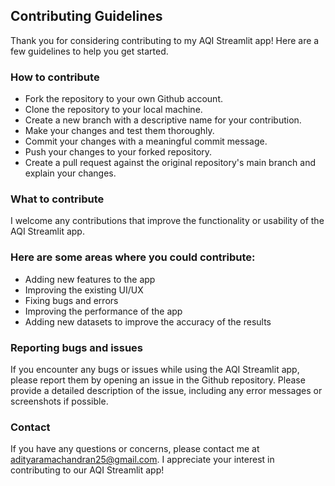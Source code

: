 ## Contributing Guidelines
Thank you for considering contributing to my AQI Streamlit app! Here are a few guidelines to help you get started.

### How to contribute
* Fork the repository to your own Github account.
* Clone the repository to your local machine.
* Create a new branch with a descriptive name for your contribution.
* Make your changes and test them thoroughly.
* Commit your changes with a meaningful commit message.
* Push your changes to your forked repository.
* Create a pull request against the original repository's main branch and explain your changes.
 
### What to contribute
I welcome any contributions that improve the functionality or usability of the AQI Streamlit app. 

### Here are some areas where you could contribute:

* Adding new features to the app
* Improving the existing UI/UX
* Fixing bugs and errors
* Improving the performance of the app
* Adding new datasets to improve the accuracy of the results

### Reporting bugs and issues
If you encounter any bugs or issues while using the AQI Streamlit app, please report them by opening an issue in the Github repository. Please provide a detailed description of the issue, including any error messages or screenshots if possible.

### Contact
If you have any questions or concerns, please contact me at adityaramachandran25@gmail.com. I appreciate your interest in contributing to our AQI Streamlit app!
